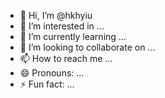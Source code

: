 - 👋 Hi, I’m @hkhyiu
- 👀 I’m interested in ...
- 🌱 I’m currently learning ...
- 💞️ I’m looking to collaborate on ...
- 📫 How to reach me ...
- 😄 Pronouns: ...
- ⚡ Fun fact: ...

<!---
hkhyiu/hkhyiu is a ✨ special ✨ repository because its `README.md` (this file) appears on your GitHub profile.
You can click the Preview link to take a look at your changes.
--->
